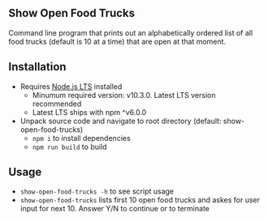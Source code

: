## Show Open Food Trucks
Command line program that prints out an alphabetically ordered list of all food trucks (default is 10 at a time) that are open at that moment.


## Installation
- Requires [Node.js LTS](https://nodejs.org/en/download/) installed
  - Minumum required version: v10.3.0. Latest LTS version recommended
  - Latest LTS ships with npm ^v6.0.0
- Unpack source code and navigate to root directory (default: show-open-food-trucks)
  - `npm i` to install dependencies
  - `npm run build` to build 


## Usage
- `show-open-food-trucks -h` to see script usage
- `show-open-food-trucks` lists first 10 open food trucks and askes for user input for next 10. Answer Y/N to continue or to terminate
